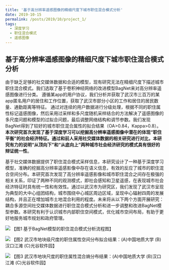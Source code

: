 ```yaml
---
title: '基于高分辨率遥感图像的精细尺度下城市职住混合模式分析'
date: 2019-10-15
permalink: /posts/2019/10/project_1/
tags:
  - 深度学习
  - 职住混合模式
  - 遥感图像
---
```


## 基于高分辨率遥感图像的精细尺度下城市职住混合模式分析

由于缺乏足够的社交媒体数据和合适的模型，现有研究无法在精细尺度下描述城市职住混合模式。我们选取了基于卷积神经网络的改进模型BagNet来对高分辨率遥感图像进行分类。
遵循某app的用户协议，我们分析并获取了武汉市三百万的某app匿名用户的居住和工作位置，获取了武汉市部分小区的工作和居住的居民数量、通勤距离等特征。
通过对连续的用户数据进行分级处理，根据不同的职住属性标记遥感图像，然后采用过采样和多尺度随机采样结合的方法解决了遥感图像的多尺度问题和模型的过拟合问题，最后调整网络结构和调节参数。我们发现BagNet得到了较好的城市职住混合属性的拟合结果（OA>0.84，Kappa>0.8）。
**本次研究首次发现了基于深度学习可以挖掘高分辨率遥感图像中潜在的体现“职住平衡”的社会经济特征。通过和前人采用社交媒体数据的相关研究进行对比，本研究有力的说明“从顶向下”和“从底向上”两种城市社会经济研究的模式具有很好的辩证统一性**。

基于社交媒体数据提供了职住混合模式采样信息，本研究设计了一种基于深度学习模型，准确的挖掘高分辨率遥感影像中存在语义信息，有效的反应了城市的职住混合空间分布。本研究首次发现了高分辨率遥感影像和城市职住混合之间存在极强的相关关系，印证了两种不同的观测模式，即社会感知和卫星遥感，在表现城市社会经济特征时具有统一性和有效性。通过以武汉市为研究区，我们发现了武汉市呈现为典型的大中心组团结构，城市围绕中心城区周边区域，呈现中心辐射四周的发展结构，并且正在增加城市土地混合利用的程度。未来将从以下两个方面开展研究：耦合多源空间社交媒体数据进行职住混合模式分析和进一步调整和改进BagNet模型参数。本研究有利于认识城市内部职住空间模式，优化城市空间布局，有助于更好地服务城市规划和政府管理。

![](https://ronalchan.github.io/files/post/project_1_1.png)
<c>【图1 基于BagNet模型的职住混合模式分析流程图】</c>

![](https://ronalchan.github.io/files/post/project_1_2.png)
<c>【图2 武汉市地块级尺度的职住属性空间分布拟合结果：(A)中国地质大学 (B)汉口江滩 (C)光谷软件园】</c>

![](https://ronalchan.github.io/files/post/project_1_3.png)
<c>【图3 武汉市地块尺度的职住属性混合熵分布结果：(A)中国地质大学 (B)汉口江滩 (C)光谷软件园】</c>
